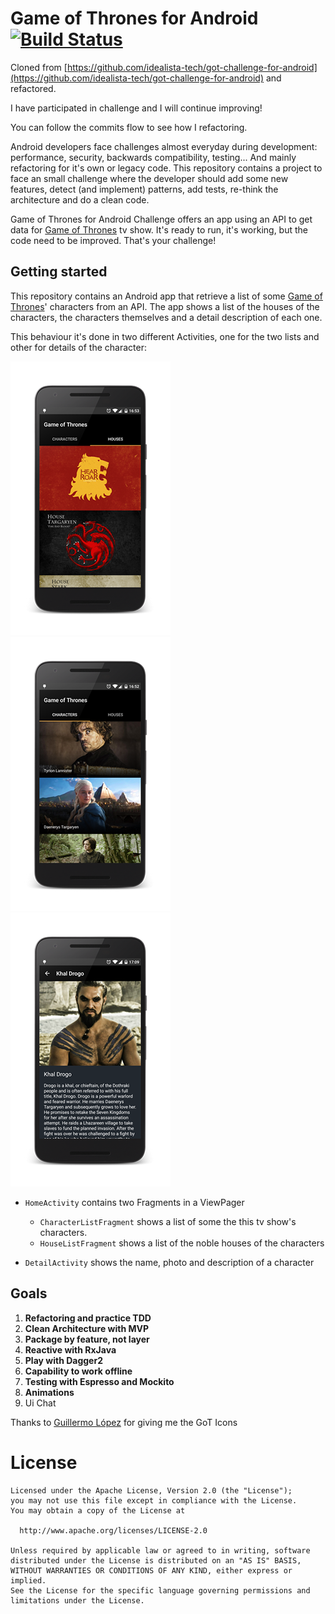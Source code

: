 # Game of Thrones for Android [![Build Status](https://travis-ci.org/tonilopezmr/Game-of-Thrones.svg?branch=master)](https://travis-ci.org/tonilopezmr/Game-of-Thrones)


Cloned from [https://github.com/idealista-tech/got-challenge-for-android](https://github.com/idealista-tech/got-challenge-for-android) and refactored.

I have participated in challenge and I will continue improving!

You can follow the commits flow to see how I refactoring.

Android developers face challenges almost everyday during development: performance, security, backwards compatibility, testing... And mainly refactoring for it's own or legacy code.
This repository contains a project to face an small challenge where the developer should add some new features, detect (and implement) patterns, add tests, re-think the architecture and do a clean code.

Game of Thrones for Android Challenge offers an app using an API to get data for [Game of Thrones][GameOfThronesLink] tv show. It's ready to run, it's working, but the code need to be improved. That's your challenge!

## Getting started

This repository contains an Android app that retrieve a list of some [Game of Thrones][GameOfThronesLink]' characters from an API. The app shows a list of the houses of the characters, the characters themselves and a detail description of each one.

This behaviour it's done in two different Activities, one for the two lists and other for details of the character:

![ScreenshotListCharacters][ScreenshotListCharacters]![ScreenshotListHouses][ScreenshotListHouses]![ScreenshotDetail][ScreenshotDetail]
* ``HomeActivity`` contains two Fragments in a ViewPager
  * `CharacterListFragment` shows a list of some the this tv show's characters.
  * `HouseListFragment` shows a list of the noble houses of the characters

* ``DetailActivity`` shows the name, photo and description of a character

## Goals

1. **Refactoring and practice TDD**
2. **Clean Architecture with MVP**
3. **Package by feature, not layer**
4. **Reactive with RxJava**
5. **Play with Dagger2**
6. **Capability to work offline**
7. **Testing with Espresso and Mockito**
8. **Animations**
9. Ui Chat 

Thanks to [Guillermo López][0] for giving me the GoT Icons

# License

```
Licensed under the Apache License, Version 2.0 (the "License");
you may not use this file except in compliance with the License.
You may obtain a copy of the License at

  http://www.apache.org/licenses/LICENSE-2.0

Unless required by applicable law or agreed to in writing, software
distributed under the License is distributed on an "AS IS" BASIS,
WITHOUT WARRANTIES OR CONDITIONS OF ANY KIND, either express or implied.
See the License for the specific language governing permissions and
limitations under the License.
```

[ScreenshotListCharacters]: ./art/ScreenshotListCharacters.png
[ScreenshotListHouses]: ./art/ScreenshotListHouses.png
[ScreenshotDetail]: ./art/ScreenshotDetail.png
[GameOfThronesLink]: http://www.imdb.com/title/tt0944947/
[0]: https://github.com/lopermo